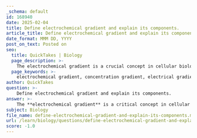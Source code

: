 ```yaml
---
_schema: default
id: 168940
date: 2025-02-04
title: Define electrochemical gradient and explain its components.
article_title: Define electrochemical gradient and explain its components.
date_format: MMM DD, YYYY
post_on_text: Posted on
seo:
  title: QuickTakes | Biology
  page_description: >-
    The electrochemical gradient is a crucial concept in cellular biology, combining the concentration and electrical gradients across a cell membrane. It plays a vital role in processes such as nerve impulse transmission, muscle contraction, and maintaining cellular homeostasis.
  page_keywords: >-
    electrochemical gradient, concentration gradient, electrical gradient, cell membrane, sodium ions, nerve impulse transmission, muscle contraction, active transport, sodium-potassium pump, cellular homeostasis
author: QuickTakes
question: >-
    Define electrochemical gradient and explain its components.
answer: >-
    The **electrochemical gradient** is a critical concept in cellular biology, representing the combined effect of two main components: the concentration gradient and the electrical gradient across a cell membrane.\n\n### Components of the Electrochemical Gradient\n\n1. **Concentration Gradient**: This refers to the difference in the concentration of ions or molecules across the membrane. For example, if there is a higher concentration of sodium ions (Na+) outside the cell compared to the inside, this creates a concentration gradient that drives Na+ ions to move into the cell when channels are opened.\n\n2. **Electrical Gradient**: This component is determined by the difference in charge across the membrane. The inside of a typical cell is negatively charged relative to the outside. This electrical potential influences the movement of charged particles. For instance, positively charged ions (like Na+) are attracted to the negatively charged interior of the cell, while negatively charged ions (like Cl-) are repelled.\n\n### Importance of the Electrochemical Gradient\n\nThe electrochemical gradient is essential for various physiological processes, including:\n\n- **Nerve Impulse Transmission**: In neurons, the electrochemical gradient is crucial for generating action potentials, which are the electrical signals that transmit information throughout the nervous system. The rapid influx of Na+ ions during an action potential is driven by both the concentration and electrical gradients.\n\n- **Muscle Contraction**: Muscle cells rely on the electrochemical gradient to facilitate contraction and relaxation. The movement of ions across the membrane is necessary for muscle fibers to respond to stimuli.\n\n- **Active Transport Mechanisms**: The electrochemical gradient is maintained by active transport processes, such as the sodium-potassium pump (Na+-K+ pump). This pump actively transports Na+ out of the cell and K+ into the cell against their respective concentration gradients, using energy derived from ATP hydrolysis. This action is vital for maintaining the electrochemical gradient and, consequently, cellular homeostasis.\n\n- **Regulating Cell Volume**: By controlling the concentrations of Na+ and K+ inside and outside the cell, the electrochemical gradient helps maintain osmotic balance, preventing excessive swelling or shrinking of the cell.\n\nIn summary, the electrochemical gradient is a fundamental aspect of cellular function, influencing the movement of ions and other charged particles across the cell membrane, and playing a crucial role in processes such as nerve impulse transmission, muscle contraction, and overall cellular homeostasis.
subject: Biology
file_name: define-electrochemical-gradient-and-explain-its-components.md
url: /learn/biology/questions/define-electrochemical-gradient-and-explain-its-components
score: -1.0
---
```


&nbsp;